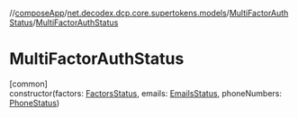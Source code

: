 //[composeApp](../../../index.md)/[net.decodex.dcp.core.supertokens.models](../index.md)/[MultiFactorAuthStatus](index.md)/[MultiFactorAuthStatus](-multi-factor-auth-status.md)

# MultiFactorAuthStatus

[common]\
constructor(factors: [FactorsStatus](../-factors-status/index.md), emails: [EmailsStatus](../-emails-status/index.md), phoneNumbers: [PhoneStatus](../-phone-status/index.md))

